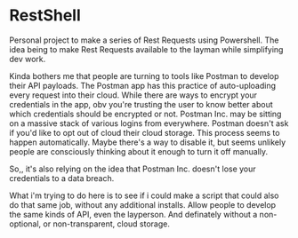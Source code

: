 # RestShell
Personal project to make a series of Rest Requests using Powershell. 
The idea being to make Rest Requests available to the layman while simplifying dev work.

Kinda bothers me that people are turning to tools like Postman to develop their API payloads. 
The Postman app has this practice of auto-uploading every request into their cloud. 
While there are ways to encrypt your credentials in the app, obv you're trusting the user to know better about which credentials should be encrypted or not. 
Postman Inc. may be sitting on a massive stack of various logins from everywhere.
Postman doesn't ask if you'd like to opt out of cloud their cloud storage. 
This process seems to happen automatically. Maybe there's a way to disable it, but seems unlikely people are consciously thinking about it enough to turn it off manually. 

So,, it's also relying on the idea that Postman Inc. doesn't lose your credentials to a data breach. 

What i'm trying to do here is to see if i could make a script that could also do that same job, without any additional installs. 
Allow people to develop the same kinds of API, even the layperson. 
And definately without a non-optional, or non-transparent, cloud storage. 
